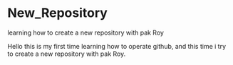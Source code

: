 # New_Repository
 learning how to create a new repository with pak Roy

Hello this is my first time learning how to operate github,
and this time i try to create a new repository with pak Roy.
